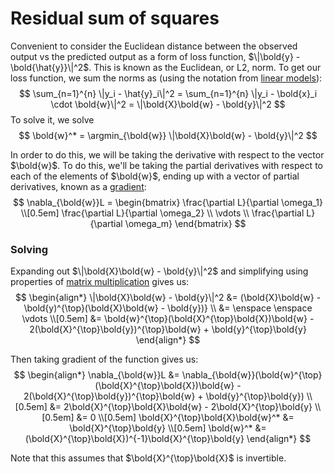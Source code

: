 # Residual sum of squares

Convenient to consider the Euclidean
distance between the observed output vs the predicted output as a form of loss
function, $\|\bold{y} - \bold{\hat{y}}\|^2$. This is known as the Euclidean, or
L2, norm. To get our loss function, we sum the norms as (using the notation from
[linear models](2022101114)):
$$
\sum_{n=1}^{n} \|y_i - \hat{y}_i\|^2 = \sum_{n=1}^{n} \|y_i - \bold{x}_i \cdot
\bold{w}\|^2 = \|\bold{X}\bold{w} - \bold{y}\|^2
$$
To solve it, we solve
$$
\bold{w}^* = \argmin_{\bold{w}} \|\bold{X}\bold{w} - \bold{y}\|^2
$$

In order to do this, we will be taking the derivative with respect to the vector
$\bold{w}$. To do this, we'll be taking the partial derivatives with respect to
each of the elements of $\bold{w}$, ending up with a vector of partial
derivatives, known as a [gradient](202210111543): 
$$
\nabla_{\bold{w}}L = \begin{bmatrix} 
\frac{\partial L}{\partial \omega_1} \\[0.5em]
\frac{\partial L}{\partial \omega_2} \\
\vdots \\
\frac{\partial L}{\partial \omega_m}
\end{bmatrix} 
$$

### Solving

Expanding out $\|\bold{X}\bold{w} - \bold{y}\|^2$ and simplifying
using properties of [matrix multiplication](202210111544) gives us: 
$$
\begin{align*}
\|\bold{X}\bold{w} - \bold{y}\|^2 &= (\bold{X}\bold{w} - \bold{y)^{\top}(\bold{X}\bold{w} - \bold{y})} \\
&= \enspace  \enspace \vdots \\[0.5em]
&= \bold{w}^{\top}(\bold{X}^{\top}\bold{X})\bold{w} - 2(\bold{X}^{\top}\bold{y})^{\top}\bold{w} + \bold{y}^{\top}\bold{y}
\end{align*}
$$

Then taking gradient of the function gives us:
$$
\begin{align*}
\nabla_{\bold{w}}L &= \nabla_{\bold{w}}(\bold{w}^{\top}(\bold{X}^{\top}\bold{X})\bold{w} - 2(\bold{X}^{\top}\bold{y})^{\top}\bold{w} + \bold{y}^{\top}\bold{y}) \\[0.5em]
&= 2\bold{X}^{\top}\bold{X}\bold{w} - 2\bold{X}^{\top}\bold{y} \\[0.5em]
&= 0 \\[0.5em]
\bold{X}^{\top}\bold{X}\bold{w}^* &= \bold{X}^{\top}\bold{y} \\[0.5em]
\bold{w}^* &= (\bold{X}^{\top}\bold{X})^{-1}\bold{X}^{\top}\bold{y}
\end{align*}
$$

Note that this assumes that $\bold{X}^{\top}\bold{X}$ is invertible.

